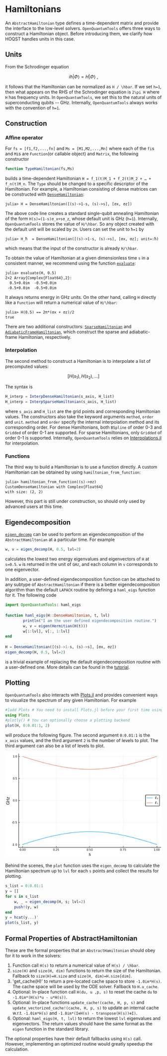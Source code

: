 # Hamiltonians

An `AbstractHamiltonian` type defines a time-dependent matrix and provide the interface to the low-level solvers. `OpenQuantumTools` offers three ways to construct a Hamiltonian object. Before introducing them, we clarify how HOQST handles units in this case.

## Units
From the Schrodinger equation
```math
  i\hbar \lvert \Phi \rangle = H \lvert \Phi \rangle \ ,
```
it follows that the Hamiltonian can be normalized as ``H / \hbar``. If we set ``h=1``, then what appears on the RHS of the Schrodinger equation is ``2\pi H`` where ``H`` has frequency units. In `OpenQuantumTools`, we set this to the natural units of superconducting qubits -- GHz. Internally, `OpenQuantumTools` always works with the convention of ``h=1``.

## Construction
### Affine operator

For `fs = [f1,f2,...,fn]` and `Ms = [M1,M2,...,Mn]` where each of the `fi`s and
`Mi`s are `Function`(or callable object) and `Matrix`, the following constructor

```julia
function TypeHamiltonian(fs,Ms)
```
builds a time-dependent Hamiltonian ``H = f_1(t)M_1 + f_2(t)M_2 + … + f_n(t)M_n``. The `Type` should be changed to a specific descriptor of the Hamiltonian. For example, a Hamiltonian consisting of dense matrices can be constructed with [`DenseHamiltonian`](@ref):
```julia-repl
julia> H = DenseHamiltonian([(s)->1-s, (s)->s], [σx, σz])
```
The above code line creates a standard single-qubit annealing Hamiltonian of the form ``H(s)=(1-s)σ_x+sσ_z``, whose default unit is GHz (``h=1``). Internally, `OpenQuantumTools` stores the value of ``H/\hbar``. So any object created with the default unit will be scaled by ``2π``. Users can set the unit to ``ħ=1`` by
```julia-repl
julia> H_ħ  = DenseHamiltonian([(s)->1-s, (s)->s], [σx, σz]; unit=:ħ)
```
which means that the input of the constructor is already ``H/\hbar``.

To obtain the value of Hamiltonian at a given dimensionless time `s` in a consistent manner, we recommend using the function [`evaluate`](@ref):
```julia-repl
julia> evaluate(H, 0.5)
2×2 Array{Complex{Float64},2}:
  0.5+0.0im  -0.5+0.0im
 -0.5+0.0im  -0.5+0.0im
```
It always returns energy in GHz units.
On the other hand, calling `H` directly like a `Function` will return a numerical value of ``H/\hbar``:
```julia-repl
julia> H(0.5) == 2π*(σx + σz)/2
true
```
There are two additional constructors: [`SparseHamiltonian`](@ref) and [`AdiabaticFrameHamiltonian`](@ref), which construct the sparse and adiabatic-frame Hamiltonian, respectively.

### Interpolation
The second method to construct a Hamiltonian is to interpolate a list of precomputed values:
```math
  [H(s_1), H(s_2), \ldots]
```
The syntax is
```julia
H_interp = InterpDenseHamiltonian(s_axis, H_list)
H_interp = InterpSparseHamiltonian(s_axis, H_list)
```
where `s_axis` and `H_list` are the grid points and corresponding Hamiltonian values. The constructors also take the keyword arguments `method`, `order` and `unit`. `method` and `order` specify the internal interpolation method and its corresponding order. For dense Hamiltonians, both `BSpline` of order 0-3 and `Gridded` of order 0-1 are supported. For sparse Hamiltonians, only `Gridded` of order 0-1 is supported. Internally, `OpenQuantumTools` relies on [Interpolations.jl](https://github.com/JuliaMath/Interpolations.jl) for interpolation.

### Functions
The third way to build a Hamiltonian is to use a function directly. A custom Hamiltonian can be obtained by using `hamiltonian_from_function`:
```julia-repl
julia> hamiltonian_from_function((s)->σz)
CustomDenseHamiltonian with Complex{Float64}
with size: (2, 2)
```
However, this part is still under construction, so should only used by advanced users at this time.

## Eigendecomposition
[`eigen_decomp`](@ref) can be used to perform an eigendecomposition of the `AbstractHamiltonian` at a particular time. For example
```julia
w, v = eigen_decomp(H, 0.5, lvl=2)
```
calculates the lowest two energy eigenvalues and eigenvectors of `H` at ``s=0.5``. `w` is returned in the unit of `GHz`, and each column in `v` corresponds to one eigenvector.

In addition, a user-defined eigendecomposition function can be attached to any subtype of `AbstractHamiltonian` if there is a better eigendecomposition algorithm than the default `LAPACK` routine by defining a `haml_eigs` function for it. The following code
```julia
import OpenQuantumTools: haml_eigs

function haml_eigs(H::DenseHamiltonian, t, lvl)
        println("I am the user defined eigendecomposition routine.")
        w, v = eigen(Hermitian(H(t)))
        w[1:lvl], v[:, 1:lvl]
end

H = DenseHamiltonian([(s)->1-s, (s)->s], [σx, σz])
eigen_decomp(H, 0.5, lvl=2)
```
is a trivial example of replacing the default eigendecomposition routine with a user-defined one. More details can be found in the [tutorial](https://uscqserver.github.io/HOQSTTutorials.jl/html/hamiltonian/01-custom_eigen.html).

## Plotting
`OpenQuantumTools` also interacts with [Plots.jl](https://github.com/JuliaPlots/Plots.jl) and provides convenient ways to visualize the spectrum of any given Hamiltonian. For example
```julia
#]add Plots # You need to install Plots.jl before your first time using it!
using Plots
#plotly() # You can optionally choose a plotting backend
plot(H, 0:0.01:1, 2)
```
will produce the following figure. The second argument `0:0.01:1` is the `x_axis` values, and the third argument `2` is the number of levels to plot. The third argument can also be a list of levels to plot.

![plot_hamiltonian_example](../assets/plot_hamiltonian_example.png)

Behind the scenes, the `plot` function uses the `eigen_decomp` to calculate the Hamiltonian spectrum up to `lvl` for each `s` points and collect the results for plotting.
```julia
s_list = 0:0.01:1
y = []
for s in s_list
    w, _ = eigen_decomp(H, s; lvl=2)
    push!(y, w)
end
y = hcat(y...)'
plot(s_list, y)
```

## Formal Properties of AbstractHamiltonian
These are the formal properties that an `AbstractHamiltonian` should obey for it to work in the solvers:

1. Function call `H(s)` to return a numerical value of ``H(s) / \hbar``.
2. `size(H)` and `size(H, dim)` functions to return the size of the Hamiltonian. Fallback to `size(H)=H.size` and `size(H, dim)=H.size[dim]`.
3. 'get_cache(H)' to return a pre-located cache space to store `-1.0im*H(s)`. The cache space will be used by the ODE solver. Fallback to `H.u_cache`.
4. Optional: In-place function call `H(du, u ,p, s)` to reset the cache `du` to `-1.0im*(H(s)*u - u*H(s))`.
5. Optional: In-place functions `update_cache!(cache, H, p, s)` and `update_vectorized_cache!(cache, H, p, s)` to update an internal cache w.r.t. `-1.0im*H(s)` and `-1.0im*(I⊗H(s) - transpose(H(s))⊗I)`.
6. Optional: `haml_eigs(H, t, lvl)` to return the lowest `lvl` eigenvalues and eigenvectors. The return values should have the same format as the `eigen` function in the standard library.

The optional properties have their default fallbacks using `H(s)` call. However, implementing an optimized routine would greatly speedup the calculation.